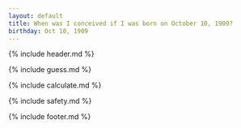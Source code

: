 ```yaml
---
layout: default
title: When was I conceived if I was born on October 10, 1909?
birthday: Oct 10, 1909
---
```


{% include header.md %}

{% include guess.md %}

{% include calculate.md %}

{% include safety.md %}

{% include footer.md %}



